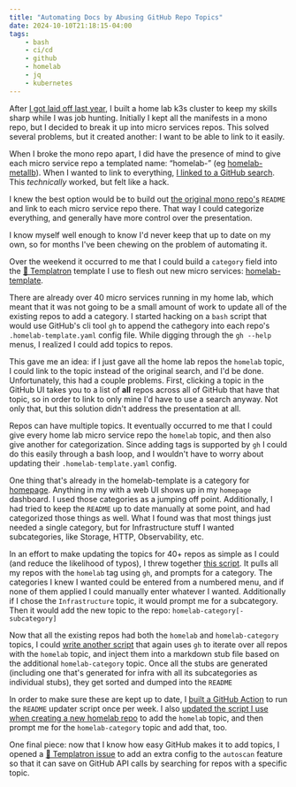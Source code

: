 ```yaml
---
title: "Automating Docs by Abusing GitHub Repo Topics"
date: 2024-10-10T21:18:15-04:00
tags:
    - bash
    - ci/cd
    - github
    - homelab
    - jq
    - kubernetes
---
```

After [I got laid off last year](https://charlesthomas.dev/blog/automating-myself-out-of-a-job-2024-01-06/),
I built a home lab k3s cluster to keep my skills sharp while I was job hunting.
Initially I kept all the manifests in a mono repo, but I decided to break it up into micro services repos.
This solved several problems, but it created another:
I want to be able to link to it easily.

When I broke the mono repo apart, I did have the presence of mind to give each micro service repo a templated name: “homelab-<service>” (eg [homelab-metallb](https://github.com/charlesthomas/homelab-metallb)).
When I wanted to link to everything, [I linked to a GitHub search](https://github.com/search?q=owner%3Acharlesthomas+homelab&type=repositories).
This *technically* worked, but felt like a hack.

I knew the best option would be to build out [the original mono repo's](https://github.com/charlesthomas/homelab) `README` and link to each micro service repo there.
That way I could categorize everything, and generally have more control over the presentation.

I know myself well enough to know I'd never keep that up to date on my own, so for months I've been chewing on the problem of automating it.

Over the weekend it occurred to me that I could build a `category` field into the [🤖 Templatron](https://github.com/charlesthomas/templatron) template I use to flesh out new micro services: [homelab-template](https://github.com/charlesthomas/homelab-template).

There are already over 40 micro services running in my home lab, which meant that it was not going to be a small amount of work to update all of the existing repos to add a category.
I started hacking on a `bash` script that would use GitHub's cli tool `gh` to append the cathegory into each repo's `.homelab-template.yaml` config file.
While digging through the `gh --help` menus, I realized I could add topics to repos.

This gave me an idea: if I just gave all the home lab repos the `homelab` topic, I could link to the topic instead of the original search, and I'd be done.
Unfortunately, this had a couple problems. First, clicking a topic in the GitHub UI takes you to a list of **all** repos across all of GitHub that have that topic, so in order to link to only mine I'd have to use a search anyway.
Not only that, but this solution didn't address the presentation at all.

Repos can have multiple topics.
It eventually occurred to me that I could give every home lab micro service repo the `homelab` topic, and then also give another for categorization.
Since adding tags is supported by `gh` I could do this easily through a bash loop, and I wouldn't have to worry about updating their `.homelab-template.yaml` config.

One thing that's already in the homelab-template is a category for [homepage](https://gethomepage.dev). Anything in my with a web UI shows up in my `homepage`
 dashboard.
 I used those categories as a jumping off point.
 Additionally, I had tried to keep the `README` up to date manually at some point, and had categorized those things as well.
 What I found was that most things just needed a single category, but for Infrastructure stuff I wanted subcategories, like Storage, HTTP, Observability, etc.
 
 In an effort to make updating the topics for 40+ repos as simple as I could (and reduce the likelihood of typos), I threw together [this script](https://github.com/charlesthomas/steal-this-code/blob/main/bash/repo-topics.bash).
 It pulls all my repos with the `homelab` tag using `gh`, and prompts for a category.
 The categories I knew I wanted could be entered from a numbered menu, and if none of them applied I could manually enter whatever I wanted.
 Additionally if I chose the `Infrastructure` topic, it would prompt me for a subcategory.
 Then it would add the new topic to the repo: `homelab-category[-subcategory]`

Now that all the existing repos had both the `homelab` and `homelab-category` topics, I could [write another script](https://github.com/charlesthomas/homelab/blob/main/bin/generate_list.bash) that again uses `gh` to iterate over all repos with the `homelab` topic, and inject them into a markdown stub file based on the additional `homelab-category` topic.
Once all the stubs are generated (including one that's generated for infra with all its subcategories as individual stubs), they get sorted and dumped into the `README`

In order to make sure these are kept up to date, I [built a GitHub Action](https://github.com/charlesthomas/homelab/blob/main/.github/workflows/update-readme.yaml) to run the `README` updater script once per week.
I also [updated the script I use when creating a new homelab repo](https://github.com/charlesthomas/homelab-template/blob/main/bin/add-repo.bash#L19-L21) to add the `homelab` topic, and then prompt me for the `homelab-category` topic and add that, too.

One final piece: now that I know how easy GitHub makes it to add topics, I opened a [🤖 Templatron issue](https://github.com/charlesthomas/templatron/issues/83) to add an extra config to the `autoscan` feature so that it can save on GitHub API calls by searching for repos with a specific topic.
